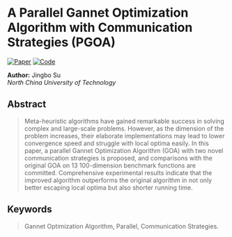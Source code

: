 # A Parallel Gannet Optimization Algorithm with Communication Strategies (PGOA)

[![Paper](https://img.shields.io/badge/Paper-10.1007-blue)](https://link.springer.com/chapter/10.1007/978-981-99-0105-0_7)
[![Code](https://img.shields.io/badge/Code-GitHub-green)](https://github.com/sujingbo0217/PGOA)

**Author:** Jingbo Su  
*North China University of Technology*

## Abstract

> Meta-heuristic algorithms have gained remarkable success in solving complex and large-scale problems. However, as the dimension of the problem increases, their elaborate implementations may lead to lower convergence speed and struggle with local optima easily. In this paper, a parallel Gannet Optimization Algorithm (GOA) with two novel communication strategies is proposed, and comparisons with the original GOA on 13 100-dimension benchmark functions are committed. Comprehensive experimental results indicate that the improved algorithm outperforms the original algorithm in not only better escaping local optima but also shorter running time.

## Keywords

> Gannet Optimization Algorithm, Parallel, Communication Strategies.
